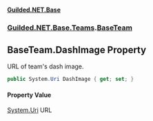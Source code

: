 #### [Guilded.NET.Base](Guilded_NET_Base.md 'Guilded.NET.Base')
### [Guilded.NET.Base.Teams](Guilded_NET_Base.md#Guilded_NET_Base_Teams 'Guilded.NET.Base.Teams').[BaseTeam](BaseTeam.md 'Guilded.NET.Base.Teams.BaseTeam')
## BaseTeam.DashImage Property
URL of team's dash image.  
```csharp
public System.Uri DashImage { get; set; }
```
#### Property Value
[System.Uri](https://docs.microsoft.com/en-us/dotnet/api/System.Uri 'System.Uri')
URL
